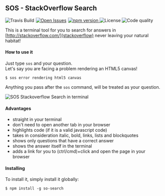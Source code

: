 ## SOS - StackOverflow Search



<a href="https://www.npmjs.com/package/so-search">
    <img src="https://img.shields.io/npm/v/so-search.svg"
         alt="npm version">
</a>
<img src="https://img.shields.io/github/license/felipenmoura/sos-stackoverflow-search.svg"
         alt="License">
<img src="https://img.shields.io/travis/felipenmoura/sos-stackoverflow-search.svg"
         alt="Travis Build" style="float: left; margin-right: 5px;">
<a href="https://github.com/issues/felipenmoura/sos-stackoverflow-search/issues" style="float: left; margin-right: 5px;">
    <img src="https://img.shields.io/github/issues/felipenmoura/sos-stackoverflow-search.svg"
             alt="Open Issues">
</a>
<img src="https://api.codacy.com/project/badge/grade/96b7db1e3c5d49d98295b6f450050602"
             alt="Code quality">


This is a terminal tool for you to search for answers in [http://stackoverflow.com/](stackoverflow) never leaving your natural habitat!

#### How to use it

Just type `sos` and your question.<br/>
Let's say you are facing a problem rendering an HTML5 canvas!

`$ sos error rendering html5 canvas`

Anything you pass after the `sos` command, will be treated as your question.

![SOS Stackoverflow Search in terminal](https://raw.githubusercontent.com/felipenmoura/sos-stackoverflow-search/master/sos-screen-recording.gif)

#### Advantages

- straight in your terminal
- don't need to open another tab in your browser
- highlights code (if it is a valid javascript code)
- takes in consideration italic, bold, links, lists and blockquotes
- shows only questions that have a correct answer
- shows the answer itself in the terminal
- adds a link for you to (ctrl/cmd)+click and open the page in your browser

#### Installing

To install it, simply install it globally:

`$ npm install -g so-search`

